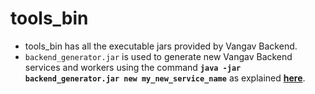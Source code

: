 # tools_bin

+ tools_bin has all the executable jars provided by Vangav Backend.
+ `backend_generator.jar` is used to generate new Vangav Backend services and workers using the command **`java -jar backend_generator.jar new my_new_service_name`** as explained [**here**](https://github.com/vangav/vos_backend#generate-a-new-service).
